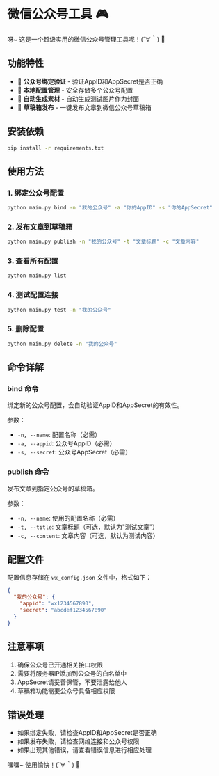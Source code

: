 # 微信公众号工具 🎮

呀~ 这是一个超级实用的微信公众号管理工具呢！(´∀｀) 💖

## 功能特性

- 🔗 **公众号绑定验证** - 验证AppID和AppSecret是否正确
- 💾 **本地配置管理** - 安全存储多个公众号配置
- 🎨 **自动生成素材** - 自动生成测试图片作为封面
- 📝 **草稿箱发布** - 一键发布文章到微信公众号草稿箱

## 安装依赖

```bash
pip install -r requirements.txt
```

## 使用方法

### 1. 绑定公众号配置

```bash
python main.py bind -n "我的公众号" -a "你的AppID" -s "你的AppSecret"
```

### 2. 发布文章到草稿箱

```bash
python main.py publish -n "我的公众号" -t "文章标题" -c "文章内容"
```

### 3. 查看所有配置

```bash
python main.py list
```

### 4. 测试配置连接

```bash
python main.py test -n "我的公众号"
```

### 5. 删除配置

```bash
python main.py delete -n "我的公众号"
```

## 命令详解

### bind 命令
绑定新的公众号配置，会自动验证AppID和AppSecret的有效性。

参数：
- `-n, --name`: 配置名称（必需）
- `-a, --appid`: 公众号AppID（必需）
- `-s, --secret`: 公众号AppSecret（必需）

### publish 命令
发布文章到指定公众号的草稿箱。

参数：
- `-n, --name`: 使用的配置名称（必需）
- `-t, --title`: 文章标题（可选，默认为"测试文章"）
- `-c, --content`: 文章内容（可选，默认为测试内容）

## 配置文件

配置信息存储在 `wx_config.json` 文件中，格式如下：

```json
{
  "我的公众号": {
    "appid": "wx1234567890",
    "secret": "abcdef1234567890"
  }
}
```

## 注意事项

1. 确保公众号已开通相关接口权限
2. 需要将服务器IP添加到公众号的白名单中
3. AppSecret请妥善保管，不要泄露给他人
4. 草稿箱功能需要公众号具备相应权限

## 错误处理

- 如果绑定失败，请检查AppID和AppSecret是否正确
- 如果发布失败，请检查网络连接和公众号权限
- 如果出现其他错误，请查看错误信息进行相应处理

嘿嘿~ 使用愉快！(´∀｀) 💖